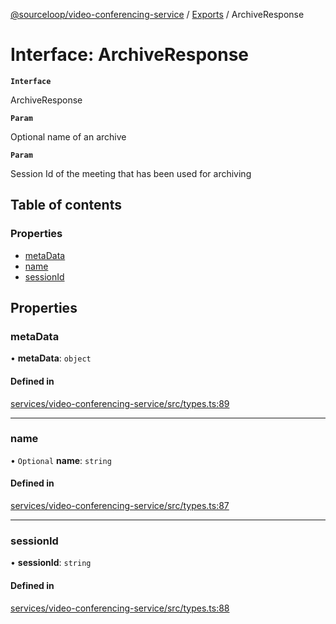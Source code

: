 [@sourceloop/video-conferencing-service](../README.md) / [Exports](../modules.md) / ArchiveResponse

# Interface: ArchiveResponse

**`Interface`**

ArchiveResponse

**`Param`**

Optional name of an archive

**`Param`**

Session Id of the meeting that has been used for archiving

## Table of contents

### Properties

- [metaData](ArchiveResponse.md#metadata)
- [name](ArchiveResponse.md#name)
- [sessionId](ArchiveResponse.md#sessionid)

## Properties

### metaData

• **metaData**: `object`

#### Defined in

[services/video-conferencing-service/src/types.ts:89](https://github.com/codeweb05/repo1/blob/ea19add/services/video-conferencing-service/src/types.ts#L89)

___

### name

• `Optional` **name**: `string`

#### Defined in

[services/video-conferencing-service/src/types.ts:87](https://github.com/codeweb05/repo1/blob/ea19add/services/video-conferencing-service/src/types.ts#L87)

___

### sessionId

• **sessionId**: `string`

#### Defined in

[services/video-conferencing-service/src/types.ts:88](https://github.com/codeweb05/repo1/blob/ea19add/services/video-conferencing-service/src/types.ts#L88)
